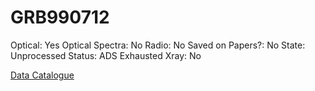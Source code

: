 # GRB990712

Optical: Yes
Optical Spectra: No
Radio: No
Saved on Papers?: No
State: Unprocessed
Status: ADS Exhausted
Xray: No

[Data Catalogue](GRB990712%2096922122b9f64b0e88bd90d952879b63/Data%20Catalogue%20c78f8ff879e041a6a0bfdebcee6e5ca8.md)